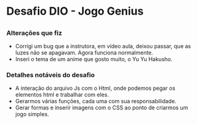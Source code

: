 # Desafio DIO - Jogo Genius

##

### Alterações que fiz

- Corrigi um bug que a instrutora, em vídeo aula, deixou passar, que as luzes não se apagavam. Agora funciona normalmente.
- Inseri o tema de um anime que gosto muito, o Yu Yu Hakusho.

### Detalhes notáveis do desafio

- A interação do arquivo Js com o Html, onde podemos pegar os elementos html e trabalhar com eles.
- Gerarmos várias funções, cada uma com sua responsabilidade.
- Gerar formas e inserir imagens com o CSS ao ponto de criarmos um jogo simples.
